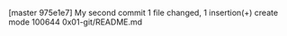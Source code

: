 [master 975e1e7] My second commit
 1 file changed, 1 insertion(+)
 create mode 100644 0x01-git/README.md
